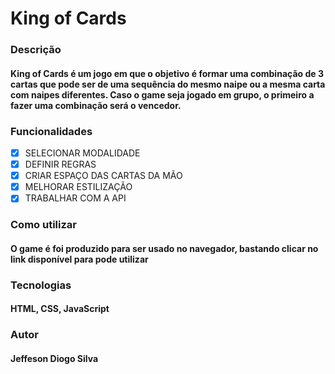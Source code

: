 # <h1>King of Cards</h1>


### Descrição
#### King of Cards é um jogo em que o objetivo é formar uma combinação de 3 cartas que pode ser de uma sequência do mesmo naipe ou a mesma carta com naipes diferentes. Caso o game seja jogado em grupo, o primeiro a fazer uma combinação será o vencedor.

### Funcionalidades

- [X] SELECIONAR MODALIDADE <br>
- [X] DEFINIR REGRAS <br>
- [X] CRIAR ESPAÇO DAS CARTAS DA MÃO <br> 
- [X] MELHORAR ESTILIZAÇÃO <br>
- [X] TRABALHAR COM A API <br>

### Como utilizar
#### O game é foi produzido para ser usado no navegador, bastando clicar no link disponível para pode utilizar

### Tecnologias
#### HTML, CSS, JavaScript

### Autor 
#### Jeffeson Diogo Silva


